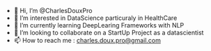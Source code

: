 - 👋 Hi, I’m @CharlesDouxPro
- 👀 I’m interested in DataScience particuraly in HealthCare
- 🌱 I’m currently learning DeepLearing Frameworks with NLP
- 💞️ I’m looking to collaborate on a StartUp Project as a datascientist
- 📫 How to reach me : charles.doux.pro@gmail.com

<!---
CharlesDouxPro/CharlesDouxPro is a ✨ special ✨ repository because its `README.md` (this file) appears on your GitHub profile.
You can click the Preview link to take a look at your changes.
--->
